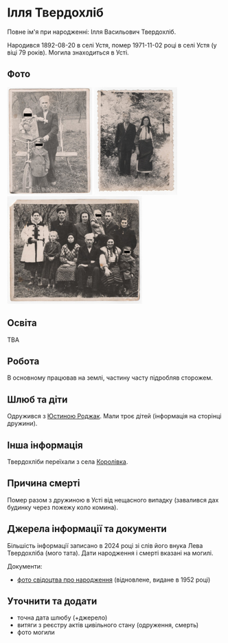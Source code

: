 # Ілля Твердохліб #

Повне ім'я при народженні: Ілля Васильович Твердохліб.

Народився 1892-08-20 в селі Устя, помер 1971-11-02 році в селі Устя (у віці 79 років). Могила знаходиться в Усті.

## Фото ##

[<img src="../photos/photo_001_75_protected.jpg" height=250 />](../photos/photo_001.md)
[<img src="../photos/photo_003_75.jpg" height=250 />](../photos/photo_003.md)
[<img src="../photos/photo_010_75_protected.jpg" height=250 />](../photos/photo_010.md)

## Освіта ##

TBA

## Робота ##

В основному працював на землі, частину часту підробляв сторожем.

## Шлюб та діти ##

Одружився з [Юстиною Роджак](Юстина%20Роджак.md). Мали троє дітей (інформація на сторінці дружини).

## Інша інформація ##

Твердохліби переїхали з села [Королівка](https://uk.wikipedia.org/wiki/Королівка_(Борщівська_міська_громада)).

## Причина смерті ##

Помер разом з дружиною в Усті від нещасного випадку (завалився дах будинку через пожежу коло комина).

## Джерела інформації та документи ##

Більшість інформації записано в 2024 році зі слів його внука Лева Твердохліба (мого тата). Дати народження і смерті вказані на могилі.

Документи:

- [фото свідоцтва про народження](https://drive.google.com/file/d/1s9a6n3yxA2Lgk9QWhzpLVz6WwM0DCA6k/view) (відновлене, видане в 1952 році)

## Уточнити та додати ##

- точна дата шлюбу (+джерело)
- витяги з реєстру актів цивільного стану (одруження, смерть)
- фото могили
